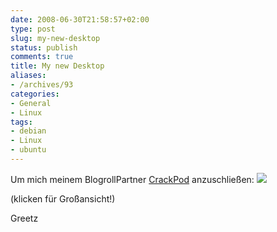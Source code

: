 ```yaml
---
date: 2008-06-30T21:58:57+02:00
type: post
slug: my-new-desktop
status: publish
comments: true
title: My new Desktop
aliases:
- /archives/93
categories:
- General
- Linux
tags:
- debian
- Linux
- ubuntu
---
```


Um mich meinem BlogrollPartner [CrackPod](http://crackpod.pytalhost.com/?p=36) anzuschließen:
[
![](http://farm4.static.flickr.com/3062/2625444521_91edcba14a.jpg?v=0)](http://farm4.static.flickr.com/3062/2625444521_91edcba14a_b.jpg)

(klicken für Großansicht!)

Greetz
